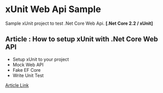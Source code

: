 
# xUnit Web Api Sample

Sample xUnit project to test .Net Core Web Api.
**[.Net Core 2.2 / xUnit]** 

## Article : How to setup xUnit with .Net Core Web API

-   Setup xUnit to your project
-   Mock Web API
-   Fake EF Core
-   Write Unit Test

[Article Link](https://cavedweller92.wordpress.com/2019/08/30/xunit-with-asp-net-core-web-api/)
